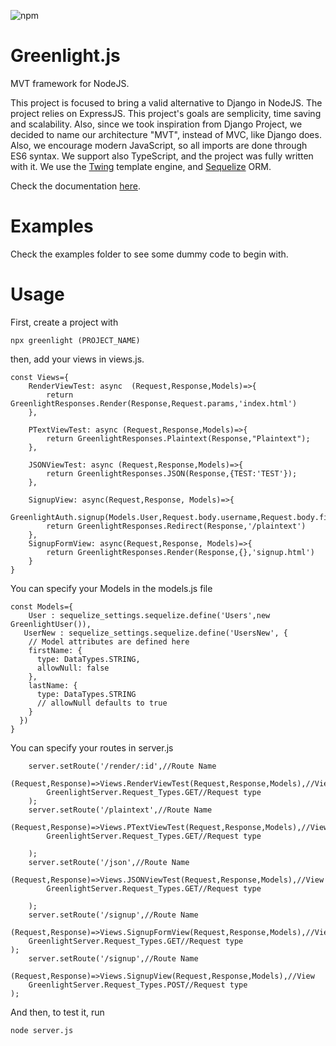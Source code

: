 ![npm](https://img.shields.io/npm/v/greenlight-js)
# Greenlight.js
MVT framework for NodeJS.

This project is focused to bring a valid alternative to Django in NodeJS. The project relies on ExpressJS. This project's goals are semplicity, time saving and scalability. Also, since we took inspiration from Django Project, we decided to name our architecture "MVT", instead of MVC, like Django does. Also, we encourage modern JavaScript, so all imports are done through ES6 syntax. We support also TypeScript, and the project was fully written with it. We use the [Twing](https://github.com/NightlyCommit/twing) template engine, and [Sequelize](https://sequelize.org/) ORM.

Check the documentation [here](https://greenlight.oneeyedoll.tech/).

# Examples

Check the examples folder to see some dummy code to begin with.

# Usage

First, create a project with 

```
npx greenlight (PROJECT_NAME)
```

then, add your views in views.js.

```
const Views={
    RenderViewTest: async  (Request,Response,Models)=>{
        return GreenlightResponses.Render(Response,Request.params,'index.html')
    },

    PTextViewTest: async (Request,Response,Models)=>{
        return GreenlightResponses.Plaintext(Response,"Plaintext");
    },

    JSONViewTest: async (Request,Response,Models)=>{
        return GreenlightResponses.JSON(Response,{TEST:'TEST'});
    },

    SignupView: async(Request,Response, Models)=>{
        GreenlightAuth.signup(Models.User,Request.body.username,Request.body.firstName,Request.body.password)
        return GreenlightResponses.Redirect(Response,'/plaintext')
    },
    SignupFormView: async(Request,Response, Models)=>{
        return GreenlightResponses.Render(Response,{},'signup.html')
    }
}
```

You can specify your Models in the models.js file

```
const Models={
    User : sequelize_settings.sequelize.define('Users',new GreenlightUser()),
   UserNew : sequelize_settings.sequelize.define('UsersNew', {
    // Model attributes are defined here
    firstName: {
      type: DataTypes.STRING,
      allowNull: false
    },
    lastName: {
      type: DataTypes.STRING
      // allowNull defaults to true
    }
  })
}
```

You can specify your routes in server.js

```
    server.setRoute('/render/:id',//Route Name
        (Request,Response)=>Views.RenderViewTest(Request,Response,Models),//View
        GreenlightServer.Request_Types.GET//Request type
    );
    server.setRoute('/plaintext',//Route Name
        (Request,Response)=>Views.PTextViewTest(Request,Response,Models),//View
        GreenlightServer.Request_Types.GET//Request type

    );
    server.setRoute('/json',//Route Name
        (Request,Response)=>Views.JSONViewTest(Request,Response,Models),//View
        GreenlightServer.Request_Types.GET//Request type

    );
    server.setRoute('/signup',//Route Name
    (Request,Response)=>Views.SignupFormView(Request,Response,Models),//View
    GreenlightServer.Request_Types.GET//Request type
);
    server.setRoute('/signup',//Route Name
    (Request,Response)=>Views.SignupView(Request,Response,Models),//View
    GreenlightServer.Request_Types.POST//Request type
);

```

And then, to test it, run

```
node server.js
```



